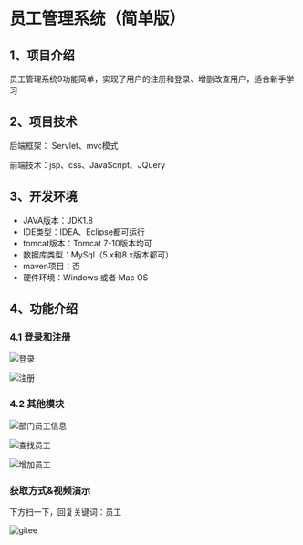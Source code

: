 # 员工管理系统（简单版）



## 1、项目介绍

员工管理系统9功能简单，实现了用户的注册和登录、增删改查用户，适合新手学习


## 2、项目技术

后端框架： Servlet、mvc模式

前端技术：jsp、css、JavaScript、JQuery

## 3、开发环境

- JAVA版本：JDK1.8
- IDE类型：IDEA、Eclipse都可运行
- tomcat版本：Tomcat 7-10版本均可
- 数据库类型：MySql（5.x和8.x版本都可） 
- maven项目：否
- 硬件环境：Windows 或者 Mac OS


## 4、功能介绍

### 4.1 登录和注册

![登录](https://project-images-1256969109.cos.ap-chongqing.myqcloud.com/Typora-Images/202207152344452.jpg)

![注册](https://project-images-1256969109.cos.ap-chongqing.myqcloud.com/Typora-Images/202207152344918.jpg)

### 4.2 其他模块

![部门员工信息](https://project-images-1256969109.cos.ap-chongqing.myqcloud.com/Typora-Images/202207152344535.jpg)

![查找员工](https://project-images-1256969109.cos.ap-chongqing.myqcloud.com/Typora-Images/202207152344233.jpg)

![增加员工](https://project-images-1256969109.cos.ap-chongqing.myqcloud.com/Typora-Images/202207152344248.jpg)

### 获取方式&视频演示

下方扫一下，回复关键词：员工

![gitee](https://project-images-1256969109.cos.ap-chongqing.myqcloud.com/Typora-Images/202309291447341.png)
